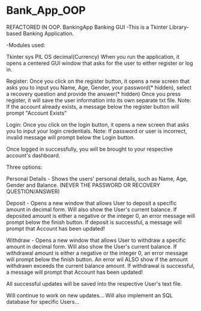 # Bank_App_OOP
REFACTORED IN OOP.
BankingApp
Banking GUI -This is a Tkinter Library-based Banking Application.

-Modules used:

Tkinter sys PIL OS decimal(Currency) When you run the application, it opens a centered GUI window that asks for the user to either register or log in.

Register: Once you click on the register button, it opens a new screen that asks you to input you Name, Age, Gender, 
your password(* hidden), select a recovery question and provide the answer(* hidden) 
Once you press register, it will save the user information into its own separate txt file. Note: If the account already exists, 
a message below the register button will prompt "Account Exists"

Login: Once you click on the login button, it opens a new screen that asks you to input your login credentials. 
Note: If password or user is incorrect, invalid message will prompt below the Login button.

Once logged in successfully, you will be brought to your respective account's dashboard.

Three options:

Personal Details - Shows the users' personal details, such as Name, Age, Gender and Balance. (NEVER THE PASSWORD OR RECOVERY QUESTION/ANSWER)

Deposit - Opens a new window that allows User to deposit a specific amount in decimal form. 
Will also show the User's current balance. If deposited amount is either a negative or the integer 0, 
an error message will prompt below the finish button. If deposit is successful, a message will prompt that Account has been updated!

Withdraw - Opens a new window that allows User to withdraw a specific amount in decimal form. 
Will also show the User's current balance. If withdrawal amount is either a negative or the integer 0, 
an error message will prompt below the finish button. An error wil ALSO show if the amount withdrawn exceeds the current balance amount. 
If withdrawal is successful, a message will prompt that Account has been updated!

All successful updates will be saved into the respective User's text file.

Will continue to work on new updates... Will also implement an SQL database for specific Users...
